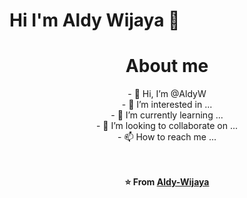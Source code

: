 # Hi I'm Aldy Wijaya 👋
<h1 align="center">About me</h1>

<div align="center">
- 👋 Hi, I’m @AldyW <br>
- 👀 I’m interested in ... <br>
- 🌱 I’m currently learning ... <br>
- 💞️ I’m looking to collaborate on ... <br>
- 📫 How to reach me ... <br><br><br>

  **⭐️ From [Aldy-Wijaya](https://github.com/AldyW)**
</div>

<!---
Aldy-Wijaya/Aldy-Wijaya is a ✨ special ✨ repository because its `README.md` (this file) appears on your GitHub profile.
You can click the Preview link to take a look at your changes.
--->
